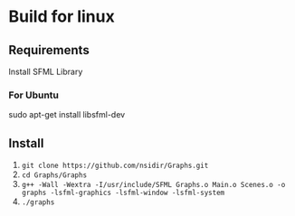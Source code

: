 # Build for linux

## Requirements
Install SFML Library

### For Ubuntu
sudo apt-get install libsfml-dev

## Install

1. `git clone https://github.com/nsidir/Graphs.git`
2. `cd Graphs/Graphs`
3. `g++ -Wall -Wextra -I/usr/include/SFML Graphs.o Main.o Scenes.o -o graphs -lsfml-graphics -lsfml-window -lsfml-system`
4. `./graphs`
